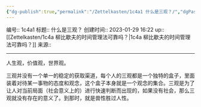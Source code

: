 ```yaml
---
{"dg-publish":true,"permalink":"/Zettelkasten/1c4a1 什么是三观？/","dgPassFrontmatter":true}
---
```


编号:: 1c4a1
标题:: 什么是三观？
创建时间:: 2023-01-29 16:22
up:: [[Zettelkasten/1c4a 柳比歇夫的时间管理法可靠吗？\|1c4a 柳比歇夫的时间管理法可靠吗？]]
来源:: 

---
人生观，价值观，世界观。

三观并没有一个单一的稳定的获取渠道，每个人的三观都是一个独特的盒子，里面装着对待某一事物的态度和观念，这个盒子本身就是一个观念的集合。三观是为了让人对当前局面（社会意义上的）进行快速判断而出现的，如果没有社会，那么三观就没有存在的意义了。到那时，就是兽性胜过人性。